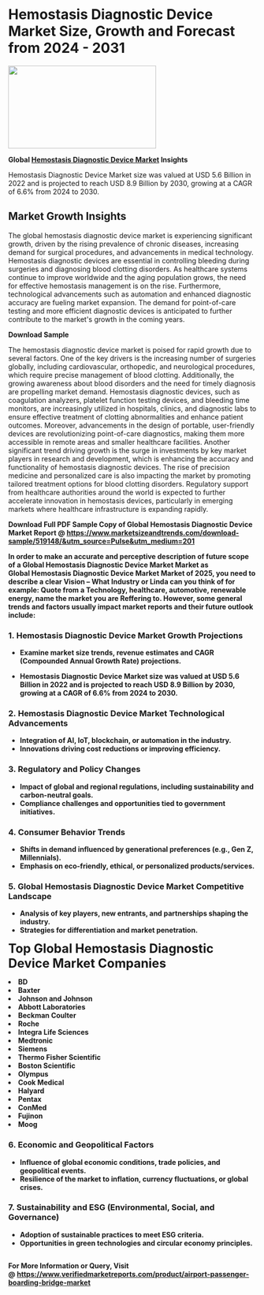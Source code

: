<H1>Hemostasis Diagnostic Device Market Size, Growth and Forecast from 2024 - 2031</H1><img class="aligncenter size-medium wp-image-584254" src="https://thirdeyenews.in/wp-content/uploads/2024/09/Global-Market-Research-300x168.jpeg" alt="" width="300" height="168" /><p><strong>Global&nbsp;<a href="https://www.marketsizeandtrends.com/download-sample/519148/&amp;utm_source=Pulse&amp;utm_medium=201">Hemostasis Diagnostic Device Market</a> Insights</strong></p><p>Hemostasis Diagnostic Device Market size was valued at USD 5.6 Billion in 2022 and is projected to reach USD 8.9 Billion by 2030, growing at a CAGR of 6.6% from 2024 to 2030.</p><p><h2>Market Growth Insights</h2> <p>The global hemostasis diagnostic device market is experiencing significant growth, driven by the rising prevalence of chronic diseases, increasing demand for surgical procedures, and advancements in medical technology. Hemostasis diagnostic devices are essential in controlling bleeding during surgeries and diagnosing blood clotting disorders. As healthcare systems continue to improve worldwide and the aging population grows, the need for effective hemostasis management is on the rise. Furthermore, technological advancements such as automation and enhanced diagnostic accuracy are fueling market expansion. The demand for point-of-care testing and more efficient diagnostic devices is anticipated to further contribute to the market's growth in the coming years.</p> <p><strong>Download Sample</strong></p> <p>The hemostasis diagnostic device market is poised for rapid growth due to several factors. One of the key drivers is the increasing number of surgeries globally, including cardiovascular, orthopedic, and neurological procedures, which require precise management of blood clotting. Additionally, the growing awareness about blood disorders and the need for timely diagnosis are propelling market demand. Hemostasis diagnostic devices, such as coagulation analyzers, platelet function testing devices, and bleeding time monitors, are increasingly utilized in hospitals, clinics, and diagnostic labs to ensure effective treatment of clotting abnormalities and enhance patient outcomes. Moreover, advancements in the design of portable, user-friendly devices are revolutionizing point-of-care diagnostics, making them more accessible in remote areas and smaller healthcare facilities. Another significant trend driving growth is the surge in investments by key market players in research and development, which is enhancing the accuracy and functionality of hemostasis diagnostic devices. The rise of precision medicine and personalized care is also impacting the market by promoting tailored treatment options for blood clotting disorders. Regulatory support from healthcare authorities around the world is expected to further accelerate innovation in hemostasis devices, particularly in emerging markets where healthcare infrastructure is expanding rapidly. <p><strong></p><p><span class=""><strong>Download Full PDF Sample Copy of Global Hemostasis Diagnostic Device Market Report</strong> @ <a href="https://www.marketsizeandtrends.com/download-sample/519148/&amp;utm_source=Pulse&amp;utm_medium=201" target="_blank">https://www.marketsizeandtrends.com/download-sample/519148/&amp;utm_source=Pulse&amp;utm_medium=201</a></span></p><p>In order to make an accurate and perceptive description of future scope of a Global&nbsp;Hemostasis Diagnostic Device Market Market as Global&nbsp;Hemostasis Diagnostic Device Market Market of 2025, you need to describe a clear Vision &ndash; What Industry or Linda can you think of for example: Quote from a Technology, healthcare, automotive, renewable energy, name the market you are Reffering to. However, some general trends and factors usually impact market reports and their future outlook include:</p><h3>1.&nbsp;<strong>Hemostasis Diagnostic Device Market Growth Projections</strong></h3><ul><li>Examine market size trends, revenue estimates and CAGR (Compounded Annual Growth Rate) projections.</li><li><p>Hemostasis Diagnostic Device Market size was valued at USD 5.6 Billion in 2022 and is projected to reach USD 8.9 Billion by 2030, growing at a CAGR of 6.6% from 2024 to 2030.</p></li></ul><h3>2.&nbsp;<strong>Hemostasis Diagnostic Device Market Technological Advancements</strong></h3><ul><li>Integration of AI, IoT, blockchain, or automation in the industry.</li><li>Innovations driving cost reductions or improving efficiency.</li></ul><h3>3.&nbsp;<strong>Regulatory and Policy Changes</strong></h3><ul><li>Impact of global and regional regulations, including sustainability and carbon-neutral goals.</li><li>Compliance challenges and opportunities tied to government initiatives.</li></ul><h3>4.&nbsp;<strong>Consumer Behavior Trends</strong></h3><ul><li>Shifts in demand influenced by generational preferences (e.g., Gen Z, Millennials).</li><li>Emphasis on eco-friendly, ethical, or personalized products/services.</li></ul><h3>5.&nbsp;<strong>Global Hemostasis Diagnostic Device Market Competitive Landscape</strong></h3><ul><li>Analysis of key players, new entrants, and partnerships shaping the industry.</li><li>Strategies for differentiation and market penetration.</li></ul><p data-pm-slice="1 1 []"><span style="color: inherit; font-family: inherit; font-size: 25px;">Top Global Hemostasis Diagnostic Device Market Companies</span></p><div class="" data-test-id=""><p><li>BD</li><li> Baxter</li><li> Johnson and Johnson</li><li> Abbott Laboratories</li><li> Beckman Coulter</li><li> Roche</li><li> Integra Life Sciences</li><li> Medtronic</li><li> Siemens</li><li> Thermo Fisher Scientific</li><li> Boston Scientific</li><li> Olympus</li><li> Cook Medical</li><li> Halyard</li><li> Pentax</li><li> ConMed</li><li> Fujinon</li><li> Moog</li></p></div><h3>6.&nbsp;<strong>Economic and Geopolitical Factors</strong></h3><ul><li>Influence of global economic conditions, trade policies, and geopolitical events.</li><li>Resilience of the market to inflation, currency fluctuations, or global crises.</li></ul><h3>7.&nbsp;<strong>Sustainability and ESG (Environmental, Social, and Governance)</strong></h3><ul><li>Adoption of sustainable practices to meet ESG criteria.</li><li>Opportunities in green technologies and circular economy principles.</li></ul><h2><strong style="font-size: 14px;">For More Information or Query, Visit @&nbsp;</strong><a style="background-color: #ffffff; font-size: 14px;" href="https://www.marketsizeandtrends.com/report/hemostasis-diagnostic-device-market/" target="_blank">https://www.verifiedmarketreports.com/product/airport-passenger-boarding-bridge-market</a></h2>
